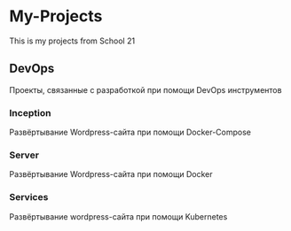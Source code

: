 # My-Projects
This is my projects from School 21
## DevOps
Проекты, связанные с разработкой при помощи DevOps инструментов
### Inception
Развёртывание Wordpress-сайта при помощи Docker-Compose
### Server
Развёртывание Wordpress-сайта при помощи Docker
### Services
Развёртывание wordpress-сайта при помощи Kubernetes
## 
